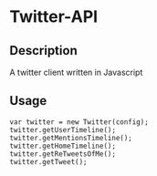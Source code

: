 # Twitter-API
## Description
A twitter client written in Javascript

## Usage

    var twitter = new Twitter(config);
	twitter.getUserTimeline();
	twitter.getMentionsTimeline();
	twitter.getHomeTimeline();
	twitter.getReTweetsOfMe();
	twitter.getTweet();
